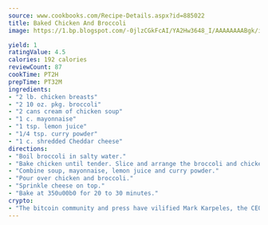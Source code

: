 ```yaml
---
source: www.cookbooks.com/Recipe-Details.aspx?id=885022
title: Baked Chicken And Broccoli
image: https://1.bp.blogspot.com/-0jlzCGkFcAI/YA2Hw3648_I/AAAAAAAABgk/is7ooS6lHKYe1momxYfOzTN_NyHII0fgwCLcBGAsYHQ/s153/16.png

yield: 1
ratingValue: 4.5
calories: 192 calories
reviewCount: 87
cookTime: PT2H
prepTime: PT32M
ingredients:
- "2 lb. chicken breasts"
- "2 10 oz. pkg. broccoli"
- "2 cans cream of chicken soup"
- "1 c. mayonnaise"
- "1 tsp. lemon juice"
- "1/4 tsp. curry powder"
- "1 c. shredded Cheddar cheese"
directions:
- "Boil broccoli in salty water."
- "Bake chicken until tender. Slice and arrange the broccoli and chicken in a buttered 9 x 13-inch casserole dish."
- "Combine soup, mayonnaise, lemon juice and curry powder."
- "Pour over chicken and broccoli."
- "Sprinkle cheese on top."
- "Bake at 350u00b0 for 20 to 30 minutes."
crypto:
- "The bitcoin community and press have vilified Mark Karpeles, the CEO of Mt. Gox, as a clown and a con man."
---
```

